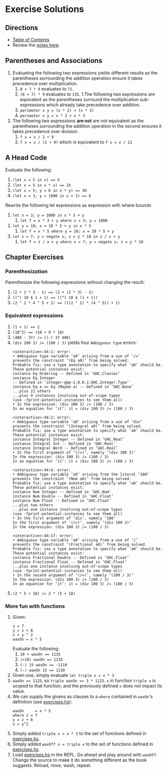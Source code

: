 # Exercise Solutions

## Directions

* [Table of Contents](../../../README.md)
* Review the [notes here](../README.md).

## Parentheses and Associations

1. Evaluating the following two expressions yields different results as the parentheses surrounding the addition operation ensure it takes precedence over multiplication.
    1. `8 + 7 * 9` evaluates to `71`.
    1. `(8 + 7) * 9` evaluates to `135`.
1.The following two expressions are equivalent as the parentheses surround the multiplication sub-expressions which already take precedence over addition.
    1. `perimeter x y = (x * 2) + (x * 3)`
    1. `perimeter x y = x * 2 + x * 3`
1. The following two expressions **are not** are not equivalent as the parentheses surrounding the addition operation in the second ensures it takes precedence over division.
    1. `f x = x / 2 + 9`
    1. `f x = x / (2 + 9)` which is equivalent to `f x = x / 11`

## A Head Code

Evaluate the following:

1. `(let x = 5 in x) == 5`
1. `(let x = 5 in x * x) == 25`
1. `(let x = 5; y = 6 in x * y) == 30`
1. `(let x = 3; y = 1000 in x + 3) == 6`

Rewrite the following let expressions as expression with where bounds

1. `let x = 3; y = 1000 in x * 3 + y`
    1. `let f = x * 3 + y where x = 3; y = 1000`
1. `let y = 10; x = 10 * 5 + y in x * 5`
    1. `let f = x * 5 where y = 10; x = 10 * 5 + y`
1. `let x = 7; y = negate x; z = y * 10 in z / x + y`
    1. `let f = z / x + y where x = 7; y = negate x; z = y * 10`

## Chapter Exercises

### Parenthesization

Parenthesize the following expressions without changing the result:

1. `(2 + 2 * 3 - 1) == (2 + (2 * 3) - 1)`
1. `((^) 10 $ 1 + 1) == ((^) 10 $ (1 + 1))`
1. `(2 ^ 2 * 4 ^ 5 + 1) == (((2 ^ 2) * (4 ^ 5)) + 1)`

### Equivalent expressions

1. `(1 + 1) == 2`
1. `(10^2) == (10 + 9 * 10)`
1. `(400 - 37) /= ((-) 37 400)`
1. `(div 100 3) /= (100 / 3)` yields four `Ambiguous type` errors:
    ```
    <interactive>:44:1: error:
    • Ambiguous type variable ‘a0’ arising from a use of ‘/=’
    prevents the constraint ‘(Eq a0)’ from being solved.
    Probable fix: use a type annotation to specify what ‘a0’ should be.
    These potential instances exist:
    instance Eq Ordering -- Defined in ‘GHC.Classes’
    instance Eq Integer
    -- Defined in ‘integer-gmp-1.0.0.1:GHC.Integer.Type’
    instance Eq a => Eq (Maybe a) -- Defined in ‘GHC.Base’
    ...plus 22 others
    ...plus 9 instances involving out-of-scope types
    (use -fprint-potential-instances to see them all)
    • In the expression: (div 100 3) /= (100 / 3)
    In an equation for ‘it’: it = (div 100 3) /= (100 / 3)

    <interactive>:44:2: error:
    • Ambiguous type variable ‘a0’ arising from a use of ‘div’
    prevents the constraint ‘(Integral a0)’ from being solved.
    Probable fix: use a type annotation to specify what ‘a0’ should be.
    These potential instances exist:
    instance Integral Integer -- Defined in ‘GHC.Real’
    instance Integral Int -- Defined in ‘GHC.Real’
    instance Integral Word -- Defined in ‘GHC.Real’
    • In the first argument of ‘(/=)’, namely ‘(div 100 3)’
    In the expression: (div 100 3) /= (100 / 3)
    In an equation for ‘it’: it = (div 100 3) /= (100 / 3)

    <interactive>:44:6: error:
    • Ambiguous type variable ‘a0’ arising from the literal ‘100’
    prevents the constraint ‘(Num a0)’ from being solved.
    Probable fix: use a type annotation to specify what ‘a0’ should be.
    These potential instances exist:
    instance Num Integer -- Defined in ‘GHC.Num’
    instance Num Double -- Defined in ‘GHC.Float’
    instance Num Float -- Defined in ‘GHC.Float’
    ...plus two others
    ...plus one instance involving out-of-scope types
    (use -fprint-potential-instances to see them all)
    • In the first argument of ‘div’, namely ‘100’
    In the first argument of ‘(/=)’, namely ‘(div 100 3)’
    In the expression: (div 100 3) /= (100 / 3)

    <interactive>:44:17: error:
    • Ambiguous type variable ‘a0’ arising from a use of ‘/’
    prevents the constraint ‘(Fractional a0)’ from being solved.
    Probable fix: use a type annotation to specify what ‘a0’ should be.
    These potential instances exist:
    instance Fractional Double -- Defined in ‘GHC.Float’
    instance Fractional Float -- Defined in ‘GHC.Float’
    ...plus one instance involving out-of-scope types
    (use -fprint-potential-instances to see them all)
    • In the second argument of ‘(/=)’, namely ‘(100 / 3)’
    In the expression: (div 100 3) /= (100 / 3)
    In an equation for ‘it’: it = (div 100 3) /= (100 / 3)
    ```
1. `(2 * 5 + 18) /= 2 * (5 + 18)`

### More fun with functions

1. Given:
    ```
    z = 7
    y = z + 8
    x = y ^ 2
    waxOn = x * 5
    ```
    Evaluate the following:
    1. `10 + waxOn == 1135`
    1. `(+10) waxOn == 1135`
    1. `(-) 15 waxOn == -1110`
    1. `(-) waxOn 15 == 1110`
1. Given one, simply evaluate `let triple x = x * 3`
1. `waxOn == 1125`, so `triple waxOn == 3 * 1125`. `x` in function `triple x` is scoped to that function, and the previously defined `x` does not impact its value.
1. We can supply the givens as clauses to a `where` contained in `waxOn`'s definition (see [exercises.hs](exercises.hs)):
    ```
    waxOn     = x * 5
    where z = 7
    y = z + 8
    x = y^2
    ```
1. Simply added `triple x = x * 3` to the set of functions defined in [exercises.hs](exercises.hs).
1. Simply added `waxOff x = triple x` to the set of functions defined in [exercises.hs](exercises.hs).
1. Load [exercises.hs](exercises.hs) in the REPL. Go ahead and play around with `waxOff`. Change the source to make it do something different as the book suggests. Reload, rinse, wash, repeat.
